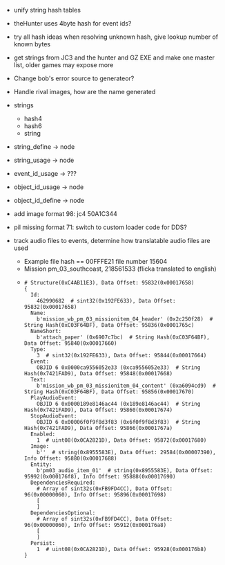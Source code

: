 * unify string hash tables
* theHunter uses 4byte hash for event ids?
* try all hash ideas when resolving unknown hash, give lookup number of known bytes
* get strings from JC3 and the hunter and GZ EXE and make one master list, older games may expose more
* Change bob's error source to generateor?

* Handle rival images, how are the name generated

* strings
  * hash4
  * hash6
  * string
* string_define -> node
* string_usage -> node

* event_id_usage -> ???
* object_id_usage -> node
* object_id_define -> node

* add image format 98: jc4 50A1C344
* pil missing format 71: switch to custom loader code for DDS? 

* track audio files to events, determine how translatable audio files are used  
  * Example file hash == 00FFFE21 file number 15604
  * Mission pm_03_southcoast, 218561533  (flicka translated to english)
  * ```
    # Structure(0xC4AB11E3), Data Offset: 95832(0x00017658)
    {
      Id:
        462990682  # sint32(0x192FE633), Data Offset: 95832(0x00017658)
      Name:
        b'mission_wb_pm_03_missionitem_04_header' (0x2c250f28)  # String Hash(0xC03F64BF), Data Offset: 95836(0x0001765c)
      NameShort:
        b'attach_paper' (0x6907c7bc)  # String Hash(0xC03F64BF), Data Offset: 95840(0x00017660)
      Type:
        3  # sint32(0x192FE633), Data Offset: 95844(0x00017664)
      Event:
        OBJID 6 0x0000ca9556052e33 (0xca9556052e33)  # String Hash(0x7421FAD9), Data Offset: 95848(0x00017668)
      Text:
        b'mission_wb_pm_03_missionitem_04_content' (0xa6094cd9)  # String Hash(0xC03F64BF), Data Offset: 95856(0x00017670)
      PlayAudioEvent:
        OBJID 6 0x0000189e8146ac44 (0x189e8146ac44)  # String Hash(0x7421FAD9), Data Offset: 95860(0x00017674)
      StopAudioEvent:
        OBJID 6 0x00006f0f9f8d3f83 (0x6f0f9f8d3f83)  # String Hash(0x7421FAD9), Data Offset: 95866(0x0001767a)
      Enabled:
        1  # uint08(0x0CA2821D), Data Offset: 95872(0x00017680)
      Image:
        b''  # string(0x8955583E), Data Offset: 29584(0x00007390), Info Offset: 95880(0x00017688)
      Entity:
        b'pm03_audio_item_01'  # string(0x8955583E), Data Offset: 95992(0x000176f8), Info Offset: 95888(0x00017690)
      DependenciesRequired:
        # Array of sint32s(0xFB9FD4CC), Data Offset: 96(0x00000060), Info Offset: 95896(0x00017698)
        [
        ]
      DependenciesOptional:
        # Array of sint32s(0xFB9FD4CC), Data Offset: 96(0x00000060), Info Offset: 95912(0x000176a8)
        [
        ]
      Persist:
        1  # uint08(0x0CA2821D), Data Offset: 95928(0x000176b8)
    }
    ```